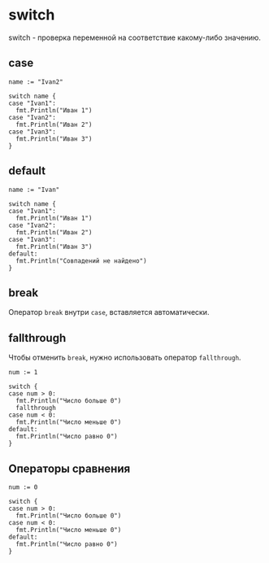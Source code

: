 # switch
switch - проверка переменной на соответствие какому-либо значению.

## case

    name := "Ivan2"

    switch name {
    case "Ivan1":
      fmt.Println("Иван 1")
    case "Ivan2":
      fmt.Println("Иван 2")
    case "Ivan3":
      fmt.Println("Иван 3")
    }

## default

    name := "Ivan"

    switch name {
    case "Ivan1":
      fmt.Println("Иван 1")
    case "Ivan2":
      fmt.Println("Иван 2")
    case "Ivan3":
      fmt.Println("Иван 3")
    default:
      fmt.Println("Совпадений не найдено")
    }

## break
Оператор `break` внутри `case`, вставляется автоматически.

## fallthrough
Чтобы отменить `break`, нужно использовать оператор `fallthrough`.

    num := 1

    switch {
    case num > 0:
      fmt.Println("Число больше 0")
      fallthrough
    case num < 0:
      fmt.Println("Число меньше 0")
    default:
      fmt.Println("Число равно 0")
    }

## Операторы сравнения

    num := 0

    switch {
    case num > 0:
      fmt.Println("Число больше 0")
    case num < 0:
      fmt.Println("Число меньше 0")
    default:
      fmt.Println("Число равно 0")
    }

